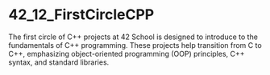 # 42_12_FirstCircleCPP
The first circle of C++ projects at 42 School is designed to introduce to the fundamentals of C++ programming. These projects help transition from C to C++, emphasizing object-oriented programming (OOP) principles, C++ syntax, and standard libraries.

